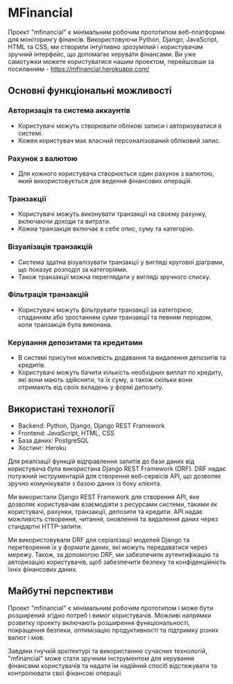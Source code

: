 # MFinancial

Проект "mfinancial" є мінімальним робочим прототипом веб-платформи для моніторингу фінансів. Використовуючи Python, Django, JavaScript, HTML та CSS, ми створили інтуїтивно зрозумілий і користувачам зручний інтерфейс, що допомагає керувати фінансами. Ви уже самотужки можете користуватися нашим проектом, перейшовши за посиланням - https://mfinancial.herokuapp.com/

## Основні функціональні можливості

### Авторизація та система аккаунтів

-   Користувачі можуть створювати облікові записи і авторизуватися в системі.
-   Кожен користувач має власний персоналізований обліковий запис.

### Рахунок з валютою

-   Для кожного користувача створюється один рахунок з валютою, який використовується для ведення фінансових операцій.

### Транзакції

-   Користувачі можуть виконувати транзакції на своєму рахунку, включаючи доходи та витрати.
-   Кожна транзакція включає в себе опис, суму та категорію.

### Візуалізація транзакцій

-   Система здатна візуалізувати транзакції у вигляді кругової діаграми, що показує розподіл за категоріями.
-   Також транзакції можна переглядати у вигляді зручного списку.

### Фільтрація транзакцій

-   Користувачі можуть фільтрувати транзакції за категорією, спаданням або зростанням суми транзакції та певним періодом, коли транзакція була виконана.

### Керування депозитами та кредитами

-   В системі присутня можливість додавання та видалення депозитів та кредитів.
-   Користувачі можуть бачити кількість необхідних виплат по кредиту, які вони мають здійснити, та їх суму, а також скільки вони отримають від своїх вкладень у формі депозиту.

## Використані технології

-   Backend: Python, Django, Django REST Framework
-   Frontend: JavaScript, HTML, CSS
-   База даних: PostgreSQL
-   Хостинг: Heroku

Для реалізації функцій відправлення запитів до бази даних від користувача була використана Django REST Framework (DRF). DRF надає потужний інструментарій для створення веб-сервісів API, що дозволяє зручно комунікувати з базою даних із боку клієнта.

Ми використали Django REST Framework для створення API, яке дозволяє користувачам взаємодіяти з ресурсами системи, такими як користувачі, рахунки, транзакції, депозити та кредити. API надає можливість створення, читання, оновлення та видалення даних через стандартні HTTP-запити.

Ми використовували DRF для серіалізації моделей Django та перетворення їх у формати даних, які можуть передаватися через мережу. Також, за допомогою DRF, ми забезпечили аутентифікацію та авторизацію користувачів, щоб забезпечити безпеку та конфіденційність їхніх фінансових даних.

## Майбутні перспективи

Проект "mfinancial" є мінімальним робочим прототипом і може бути розширений згідно потреб і вимог користувачів. Можливі напрямки розвитку проекту включають розширення функціональності, покращення безпеки, оптимізацію продуктивності та підтримку різних валют і мов.

Завдяки гнучкій архітектурі та використанню сучасних технологій, "mfinancial" може стати зручним інструментом для керування фінансами користувачів та надати їм надійний спосіб відстежувати та контролювати свої фінансові операції.
